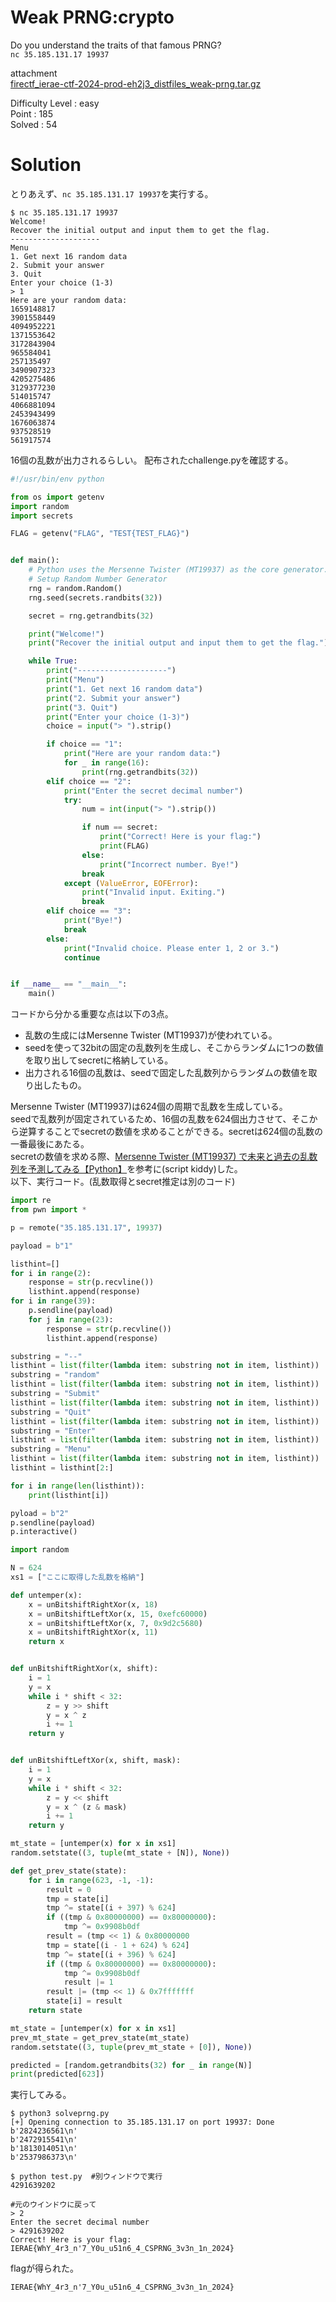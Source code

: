 # Weak PRNG:crypto

Do you understand the traits of that famous PRNG?  
`nc 35.185.131.17 19937`

attachment  
[firectf_ierae-ctf-2024-prod-eh2j3_distfiles_weak-prng.tar.gz](firectf_ierae-ctf-2024-prod-eh2j3_distfiles_weak-prng.tar.gz)

Difficulty Level : easy  
Point : 185  
Solved : 54

# Solution
とりあえず、`nc 35.185.131.17 19937`を実行する。
```
$ nc 35.185.131.17 19937
Welcome!
Recover the initial output and input them to get the flag.
--------------------
Menu
1. Get next 16 random data
2. Submit your answer
3. Quit
Enter your choice (1-3)
> 1
Here are your random data:
1659148817
3901558449
4094952221
1371553642
3172843904
965584041
257135497
3490907323
4205275486
3129377230
514015747
4066881094
2453943499
1676063874
937528519
561917574
```
16個の乱数が出力されるらしい。
配布されたchallenge.pyを確認する。
```python
#!/usr/bin/env python

from os import getenv
import random
import secrets

FLAG = getenv("FLAG", "TEST{TEST_FLAG}")


def main():
    # Python uses the Mersenne Twister (MT19937) as the core generator.
    # Setup Random Number Generator
    rng = random.Random()
    rng.seed(secrets.randbits(32))

    secret = rng.getrandbits(32)

    print("Welcome!")
    print("Recover the initial output and input them to get the flag.")

    while True:
        print("--------------------")
        print("Menu")
        print("1. Get next 16 random data")
        print("2. Submit your answer")
        print("3. Quit")
        print("Enter your choice (1-3)")
        choice = input("> ").strip()

        if choice == "1":
            print("Here are your random data:")
            for _ in range(16):
                print(rng.getrandbits(32))
        elif choice == "2":
            print("Enter the secret decimal number")
            try:
                num = int(input("> ").strip())

                if num == secret:
                    print("Correct! Here is your flag:")
                    print(FLAG)
                else:
                    print("Incorrect number. Bye!")
                break
            except (ValueError, EOFError):
                print("Invalid input. Exiting.")
                break
        elif choice == "3":
            print("Bye!")
            break
        else:
            print("Invalid choice. Please enter 1, 2 or 3.")
            continue


if __name__ == "__main__":
    main()
```
コードから分かる重要な点は以下の3点。
* 乱数の生成にはMersenne Twister (MT19937)が使われている。
* seedを使って32bitの固定の乱数列を生成し、そこからランダムに1つの数値を取り出してsecretに格納している。
* 出力される16個の乱数は、seedで固定した乱数列からランダムの数値を取り出したもの。

Mersenne Twister (MT19937)は624個の周期で乱数を生成している。  
seedで乱数列が固定されているため、16個の乱数を624個出力させて、そこから逆算することでsecretの数値を求めることができる。secretは624個の乱数の一番最後にあたる。  
secretの数値を求める際、[Mersenne Twister (MT19937) で未来と過去の乱数列を予測してみる【Python】](https://zenn.dev/hk_ilohas/articles/mersenne-twister-previous-state)を参考に(script kiddy)した。  
以下、実行コード。(乱数取得とsecret推定は別のコード)
```python:solveprng.py
import re
from pwn import *

p = remote("35.185.131.17", 19937)

payload = b"1"

listhint=[]
for i in range(2):
    response = str(p.recvline())
    listhint.append(response)
for i in range(39):
    p.sendline(payload)
    for j in range(23):
        response = str(p.recvline())
        listhint.append(response)

substring = "--"
listhint = list(filter(lambda item: substring not in item, listhint))
substring = "random"
listhint = list(filter(lambda item: substring not in item, listhint))
substring = "Submit"
listhint = list(filter(lambda item: substring not in item, listhint))
substring = "Quit"
listhint = list(filter(lambda item: substring not in item, listhint))
substring = "Enter"
listhint = list(filter(lambda item: substring not in item, listhint))
substring = "Menu"
listhint = list(filter(lambda item: substring not in item, listhint))
listhint = listhint[2:]

for i in range(len(listhint)):
    print(listhint[i])

pyload = b"2"
p.sendline(payload)
p.interactive()
```
```python:solveprng1.py
import random

N = 624
xs1 = ["ここに取得した乱数を格納"]

def untemper(x):
    x = unBitshiftRightXor(x, 18)
    x = unBitshiftLeftXor(x, 15, 0xefc60000)
    x = unBitshiftLeftXor(x, 7, 0x9d2c5680)
    x = unBitshiftRightXor(x, 11)
    return x


def unBitshiftRightXor(x, shift):
    i = 1
    y = x
    while i * shift < 32:
        z = y >> shift
        y = x ^ z
        i += 1
    return y


def unBitshiftLeftXor(x, shift, mask):
    i = 1
    y = x
    while i * shift < 32:
        z = y << shift
        y = x ^ (z & mask)
        i += 1
    return y

mt_state = [untemper(x) for x in xs1]
random.setstate((3, tuple(mt_state + [N]), None))

def get_prev_state(state):
    for i in range(623, -1, -1):
        result = 0
        tmp = state[i]
        tmp ^= state[(i + 397) % 624]
        if ((tmp & 0x80000000) == 0x80000000):
            tmp ^= 0x9908b0df
        result = (tmp << 1) & 0x80000000
        tmp = state[(i - 1 + 624) % 624]
        tmp ^= state[(i + 396) % 624]
        if ((tmp & 0x80000000) == 0x80000000):
            tmp ^= 0x9908b0df
            result |= 1
        result |= (tmp << 1) & 0x7fffffff
        state[i] = result
    return state

mt_state = [untemper(x) for x in xs1]
prev_mt_state = get_prev_state(mt_state)
random.setstate((3, tuple(prev_mt_state + [0]), None))

predicted = [random.getrandbits(32) for _ in range(N)]
print(predicted[623])
```
実行してみる。
```
$ python3 solveprng.py
[+] Opening connection to 35.185.131.17 on port 19937: Done
b'2824236561\n'
b'2472915541\n'
b'1813014051\n'
b'2537986373\n'

$ python test.py  #別ウィンドウで実行
4291639202

#元のウインドウに戻って
> 2
Enter the secret decimal number
> 4291639202
Correct! Here is your flag:
IERAE{WhY_4r3_n'7_Y0u_u51n6_4_CSPRNG_3v3n_1n_2024}
```
flagが得られた。

`IERAE{WhY_4r3_n'7_Y0u_u51n6_4_CSPRNG_3v3n_1n_2024}`
